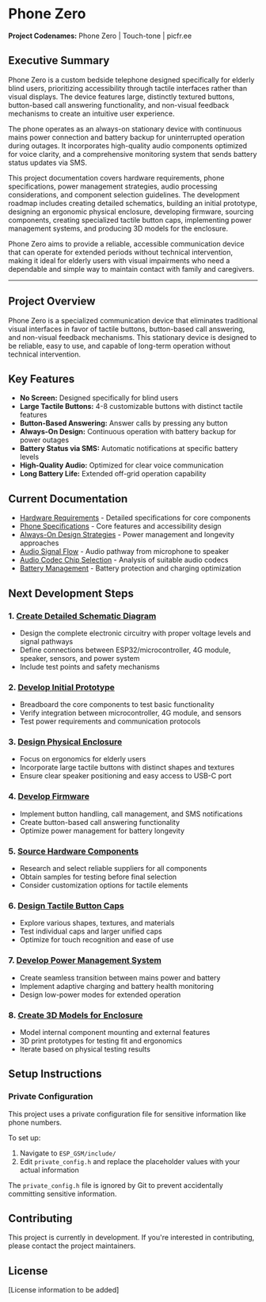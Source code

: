 # Phone Zero

**Project Codenames:** Phone Zero | Touch-tone | picfr.ee

## Executive Summary

Phone Zero is a custom bedside telephone designed specifically for elderly blind users, prioritizing accessibility through tactile interfaces rather than visual displays. The device features large, distinctly textured buttons, button-based call answering functionality, and non-visual feedback mechanisms to create an intuitive user experience.

The phone operates as an always-on stationary device with continuous mains power connection and battery backup for uninterrupted operation during outages. It incorporates high-quality audio components optimized for voice clarity, and a comprehensive monitoring system that sends battery status updates via SMS.

This project documentation covers hardware requirements, phone specifications, power management strategies, audio processing considerations, and component selection guidelines. The development roadmap includes creating detailed schematics, building an initial prototype, designing an ergonomic physical enclosure, developing firmware, sourcing components, creating specialized tactile button caps, implementing power management systems, and producing 3D models for the enclosure.

Phone Zero aims to provide a reliable, accessible communication device that can operate for extended periods without technical intervention, making it ideal for elderly users with visual impairments who need a dependable and simple way to maintain contact with family and caregivers.

---

## Project Overview

Phone Zero is a specialized communication device that eliminates traditional visual interfaces in favor of tactile buttons, button-based call answering, and non-visual feedback mechanisms. This stationary device is designed to be reliable, easy to use, and capable of long-term operation without technical intervention.

## Key Features

- **No Screen:** Designed specifically for blind users
- **Large Tactile Buttons:** 4-8 customizable buttons with distinct tactile features
- **Button-Based Answering:** Answer calls by pressing any button
- **Always-On Design:** Continuous operation with battery backup for power outages
- **Battery Status via SMS:** Automatic notifications at specific battery levels
- **High-Quality Audio:** Optimized for clear voice communication
- **Long Battery Life:** Extended off-grid operation capability

## Current Documentation

- [Hardware Requirements](docs/hardware-requirements.md) - Detailed specifications for core components
- [Phone Specifications](docs/phone-specifications.md) - Core features and accessibility design
- [Always-On Design Strategies](docs/always-on-design-strategies.md) - Power management and longevity approaches
- [Audio Signal Flow](docs/audio-signal-flow.md) - Audio pathway from microphone to speaker
- [Audio Codec Chip Selection](docs/audio-codec-chip-selection.md) - Analysis of suitable audio codecs
- [Battery Management](docs/battery-management.md) - Battery protection and charging optimization

## Next Development Steps

### 1. [Create Detailed Schematic Diagram](https://github.com/mitselek/touch-tone/issues/1)

- Design the complete electronic circuitry with proper voltage levels and signal pathways
- Define connections between ESP32/microcontroller, 4G module, speaker, sensors, and power system
- Include test points and safety mechanisms

### 2. [Develop Initial Prototype](https://github.com/mitselek/touch-tone/issues/2)

- Breadboard the core components to test basic functionality
- Verify integration between microcontroller, 4G module, and sensors
- Test power requirements and communication protocols

### 3. [Design Physical Enclosure](https://github.com/mitselek/touch-tone/issues/3)

- Focus on ergonomics for elderly users
- Incorporate large tactile buttons with distinct shapes and textures
- Ensure clear speaker positioning and easy access to USB-C port

### 4. [Develop Firmware](https://github.com/mitselek/touch-tone/issues/4)

- Implement button handling, call management, and SMS notifications
- Create button-based call answering functionality
- Optimize power management for battery longevity

### 5. [Source Hardware Components](https://github.com/mitselek/touch-tone/issues/5)

- Research and select reliable suppliers for all components
- Obtain samples for testing before final selection
- Consider customization options for tactile elements

### 6. [Design Tactile Button Caps](https://github.com/mitselek/touch-tone/issues/6)

- Explore various shapes, textures, and materials
- Test individual caps and larger unified caps
- Optimize for touch recognition and ease of use

### 7. [Develop Power Management System](https://github.com/mitselek/touch-tone/issues/7)

- Create seamless transition between mains power and battery
- Implement adaptive charging and battery health monitoring
- Design low-power modes for extended operation

### 8. [Create 3D Models for Enclosure](https://github.com/mitselek/touch-tone/issues/8)

- Model internal component mounting and external features
- 3D print prototypes for testing fit and ergonomics
- Iterate based on physical testing results

## Setup Instructions

### Private Configuration

This project uses a private configuration file for sensitive information like phone numbers.

To set up:

1. Navigate to `ESP_GSM/include/`
2. Edit `private_config.h` and replace the placeholder values with your actual information

The `private_config.h` file is ignored by Git to prevent accidentally committing sensitive information.

## Contributing

This project is currently in development. If you're interested in contributing, please contact the project maintainers.

## License

[License information to be added]
